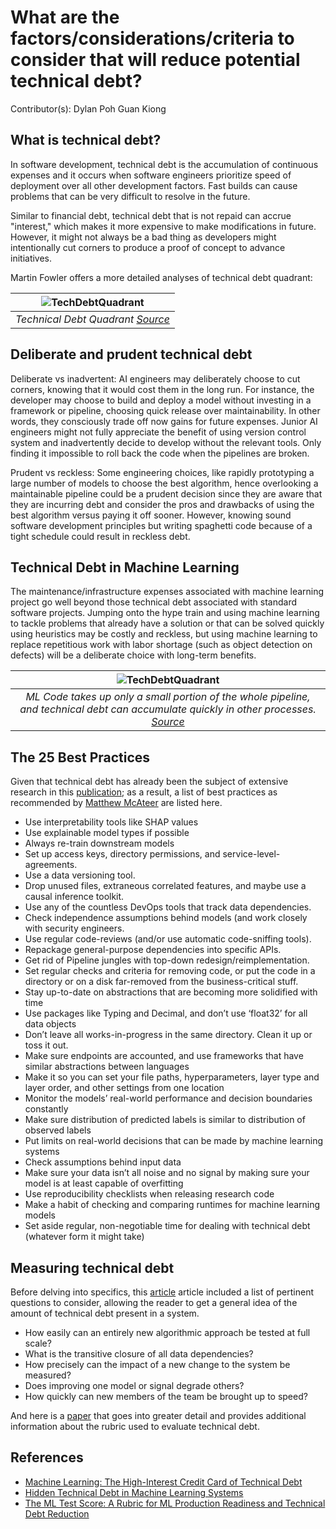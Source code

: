 # What are the factors/considerations/criteria to consider that will reduce potential technical debt?

Contributor(s): Dylan Poh Guan Kiong

## What is technical debt?
In software development, technical debt is the accumulation of continuous expenses and it occurs when software engineers prioritize speed of deployment over all other development factors. Fast builds can cause problems that can be very difficult to resolve in the future.

Similar to financial debt, technical debt that is not repaid can accrue "interest," which makes it more expensive to make modifications in future. However, it might not always be a bad thing as developers might intentionally cut corners to produce a proof of concept to advance initiatives.

Martin Fowler offers a more detailed analyses of technical debt quadrant:

|              ![TechDebtQuadrant](../assets/images/diagrams/techDebtQuadrant.png)               |
| :--------------------------------------------------------------------------------------------: |
| *Technical Debt Quadrant [Source](https://martinfowler.com/bliki/images/techDebtQuadrant.png)* |


## Deliberate and prudent technical debt

Deliberate vs inadvertent:
AI engineers may deliberately choose to cut corners, knowing that it would cost them in the long run. For instance, the developer may choose to build and deploy a model without investing in a framework or pipeline, choosing quick release over maintainability. In other words, they consciously trade off now gains for future expenses.
Junior AI engineers might not fully appreciate the benefit of using version control system and inadvertently decide to develop without the relevant tools. Only finding it impossible to roll back the code when the pipelines are broken.

Prudent vs reckless:
Some engineering choices, like rapidly prototyping a large number of models to choose the best algorithm, hence overlooking a maintainable pipeline could be a prudent decision since they are aware that they are incurring debt and consider the pros and drawbacks of using the best algorithm versus paying it off sooner. However, knowing sound software development principles but writing spaghetti code because of a tight schedule could result in reckless debt.


## Technical Debt in Machine Learning
The maintenance/infrastructure expenses associated with machine learning project go well beyond those technical debt associated with standard software projects. Jumping onto the hype train and using machine learning to tackle problems that already have a solution or that can be solved quickly using heuristics may be costly and reckless, but using machine learning to replace repetitious work with labor shortage (such as object detection on defects) will be a deliberate choice with long-term benefits.


|                                                                                 ![TechDebtQuadrant](../assets/images/diagrams/ml_tech_debt.png)                                                                                  |
| :------------------------------------------------------------------------------------------------------------------------------------------------------------------------------------------------------------------------------: |
| *ML Code takes up only a small portion of the whole pipeline, and technical debt can accumulate quickly in other processes. [Source](https://proceedings.neurips.cc/paper/2015/file/86df7dcfd896fcaf2674f757a2463eba-Paper.pdf)* |

## The 25 Best Practices 

Given that technical debt has already been the subject of extensive research in this [publication](https://proceedings.neurips.cc/paper/2015/file/86df7dcfd896fcaf2674f757a2463eba-Paper.pdf); as a result, a list of best practices as recommended by [Matthew McAteer](https://matthewmcateer.me/blog/machine-learning-technical-debt/) are listed here.

- Use interpretability tools like SHAP values
- Use explainable model types if possible
- Always re-train downstream models
- Set up access keys, directory permissions, and service-level-agreements.
- Use a data versioning tool.
- Drop unused files, extraneous correlated features, and maybe use a causal inference toolkit.
- Use any of the countless DevOps tools that track data dependencies.
- Check independence assumptions behind models (and work closely with security engineers.
- Use regular code-reviews (and/or use automatic code-sniffing tools).
- Repackage general-purpose dependencies into specific APIs.
- Get rid of Pipeline jungles with top-down redesign/reimplementation.
- Set regular checks and criteria for removing code, or put the code in a directory or on a disk far-removed from the business-critical stuff.
- Stay up-to-date on abstractions that are becoming more solidified with time
- Use packages like Typing and Decimal, and don’t use ‘float32’ for all data objects
- Don’t leave all works-in-progress in the same directory. Clean it up or toss it out.
- Make sure endpoints are accounted, and use frameworks that have similar abstractions between languages
- Make it so you can set your file paths, hyperparameters, layer type and layer order, and other settings from one location
- Monitor the models’ real-world performance and decision boundaries constantly
- Make sure distribution of predicted labels is similar to distribution of observed labels
- Put limits on real-world decisions that can be made by machine learning systems
- Check assumptions behind input data
- Make sure your data isn’t all noise and no signal by making sure your model is at least capable of overfitting
- Use reproducibility checklists when releasing research code
- Make a habit of checking and comparing runtimes for machine learning models
- Set aside regular, non-negotiable time for dealing with technical debt (whatever form it might take)
  
## Measuring technical debt
Before delving into specifics, this [article](https://proceedings.neurips.cc/paper/2015/file/86df7dcfd896fcaf2674f757a2463eba-Paper.pdf) article included a list of pertinent questions to consider, allowing the reader to get a general idea of the amount of technical debt present in a system.

- How easily can an entirely new algorithmic approach be tested at full scale?
- What is the transitive closure of all data dependencies?
- How precisely can the impact of a new change to the system be measured?
- Does improving one model or signal degrade others?
- How quickly can new members of the team be brought up to speed?

And here is a [paper](https://storage.googleapis.com/pub-tools-public-publication-data/pdf/aad9f93b86b7addfea4c419b9100c6cdd26cacea.pdf) that goes into greater detail and provides additional information about the rubric used to evaluate technical debt.

## References

- [Machine Learning: The High-Interest Credit Card of Technical Debt](https://storage.googleapis.com/pub-tools-public-publication-data/pdf/43146.pdf)
- [Hidden Technical Debt in Machine Learning Systems](https://proceedings.neurips.cc/paper/2015/file/86df7dcfd896fcaf2674f757a2463eba-Paper.pdf)
- [The ML Test Score: A Rubric for ML Production Readiness and Technical Debt Reduction](https://storage.googleapis.com/pub-tools-public-publication-data/pdf/aad9f93b86b7addfea4c419b9100c6cdd26cacea.pdf)